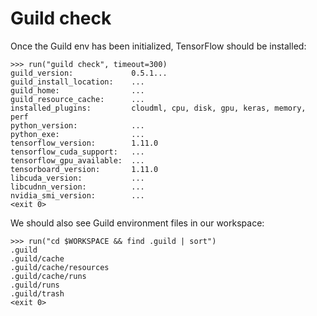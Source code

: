 # Guild check

Once the Guild env has been initialized, TensorFlow should be installed:

    >>> run("guild check", timeout=300)
    guild_version:             0.5.1...
    guild_install_location:    ...
    guild_home:                ...
    guild_resource_cache:      ...
    installed_plugins:         cloudml, cpu, disk, gpu, keras, memory, perf
    python_version:            ...
    python_exe:                ...
    tensorflow_version:        1.11.0
    tensorflow_cuda_support:   ...
    tensorflow_gpu_available:  ...
    tensorboard_version:       1.11.0
    libcuda_version:           ...
    libcudnn_version:          ...
    nvidia_smi_version:        ...
    <exit 0>

We should also see Guild environment files in our workspace:

    >>> run("cd $WORKSPACE && find .guild | sort")
    .guild
    .guild/cache
    .guild/cache/resources
    .guild/cache/runs
    .guild/runs
    .guild/trash
    <exit 0>
